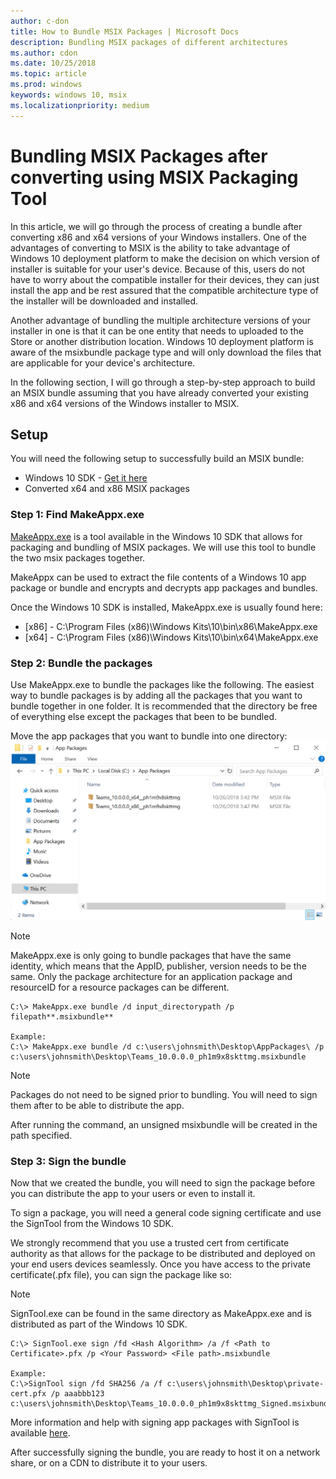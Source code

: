 ```yaml
---
author: c-don
title: How to Bundle MSIX Packages | Microsoft Docs
description: Bundling MSIX packages of different architectures 
ms.author: cdon
ms.date: 10/25/2018
ms.topic: article
ms.prod: windows
keywords: windows 10, msix
ms.localizationpriority: medium
---
```


# Bundling MSIX Packages after converting using MSIX Packaging Tool 

In this article, we will go through the process of creating a bundle after converting x86 and x64 versions of your Windows installers. One of the advantages of converting to MSIX is the ability to take advantage of Windows 10 deployment platform to make the decision on which version of installer is suitable for your user's device. Because of this, users do not have to worry about the compatible installer for their devices, they can just install the app and be rest assured that the compatible architecture type of the installer will be downloaded and installed. 

Another advantage of bundling the multiple architecture versions of your installer in one is that it can be one entity that needs to uploaded to the Store or another distribution location. Windows 10 deployment platform is aware of the msixbundle package type and will only download the files that are applicable for your device's architecture. 

In the following section, I will go through a step-by-step approach to build an MSIX bundle assuming that you have already converted your existing x86 and x64 versions of the Windows installer to MSIX. 

## Setup
You will need the following setup to successfully build an MSIX bundle:
- Windows 10 SDK - [Get it here](https://developer.microsoft.com/en-US/windows/downloads/windows-10-sdk)
- Converted x64 and x86 MSIX packages 

### Step 1: Find MakeAppx.exe
[MakeAppx.exe](https://docs.microsoft.com/en-us/windows/desktop/appxpkg/make-appx-package--makeappx-exe-) is a tool available in the Windows 10 SDK that allows for packaging and bundling of MSIX packages. We will use this tool to bundle the two msix packages together. 

MakeAppx can be used to extract the file contents of a Windows 10 app package or bundle and encrypts and decrypts app packages and bundles.

Once the Windows 10 SDK is installed, MakeAppx.exe is usually found here: 
- [x86] - C:\Program Files (x86)\Windows Kits\10\bin\x86\MakeAppx.exe
- [x64] - C:\Program Files (x86)\Windows Kits\10\bin\x64\MakeAppx.exe

### Step 2: Bundle the packages
Use MakeAppx.exe to bundle the packages like the following. The easiest way to bundle packages is by adding all the packages that you want to bundle together in one folder. It is recommended that the directory be free of everything else except the packages that been to be bundled. 

Move the app packages that you want to bundle into one directory:
![pic1](bundle-pic1.png)

>[!NOTE] 
> MakeAppx.exe is only going to bundle packages that have the same identity, which means that the AppID, publisher, version needs to be the same. Only the package architecture for an application package and resourceID for a resource packages can be different. 

```Command Prompt
C:\> MakeAppx.exe bundle /d input_directorypath /p filepath**.msixbundle**

Example:
C:\> MakeAppx.exe bundle /d c:\users\johnsmith\Desktop\AppPackages\ /p c:\users\johnsmith\Desktop\Teams_10.0.0.0_ph1m9x8skttmg.msixbundle
```

>[!NOTE]
> Packages do not need to be signed prior to bundling. You will need to sign them after to be able to distribute the app. 

After running the command, an unsigned msixbundle will be created in the path specified. 

### Step 3: Sign the bundle
Now that we created the bundle, you will need to sign the package before you can distribute the app to your users or even to install it. 

To sign a package, you will need a general code signing certificate and use the SignTool from the Windows 10 SDK. 

We strongly recommend that you use a trusted cert from certificate authority as that allows for the package to be distributed and deployed on your end users devices seamlessly. Once you have access to the private certificate(.pfx file), you can sign the package like so:

>[!NOTE]
> SignTool.exe can be found in the same directory as MakeAppx.exe and is distributed as part of the Windows 10 SDK. 

```Command Prompt
C:\> SignTool.exe sign /fd <Hash Algorithm> /a /f <Path to Certificate>.pfx /p <Your Password> <File path>.msixbundle

Example:
C:\>SignTool sign /fd SHA256 /a /f c:\users\johnsmith\Desktop\private-cert.pfx /p aaabbb123 c:\users\johnsmith\Desktop\Teams_10.0.0.0_ph1m9x8skttmg_Signed.msixbundle
```

More information and help with signing app packages with SignTool is available [here](https://docs.microsoft.com/en-us/windows/uwp/packaging/sign-app-package-using-signtool). 

After successfully signing the bundle, you are ready to host it on a network share, or on a CDN to distribute it to your users. 

